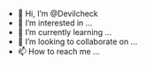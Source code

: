 - 👋 Hi, I’m @Devilcheck
- 👀 I’m interested in ...
- 🌱 I’m currently learning ...
- 💞️ I’m looking to collaborate on ...
- 📫 How to reach me ...

<!---
Devilcheck/Devilcheck is a ✨ special ✨ repository because its `README.md` (this file) appears on your GitHub profile.
You can click the Preview link to take a look at your changes.
--->
